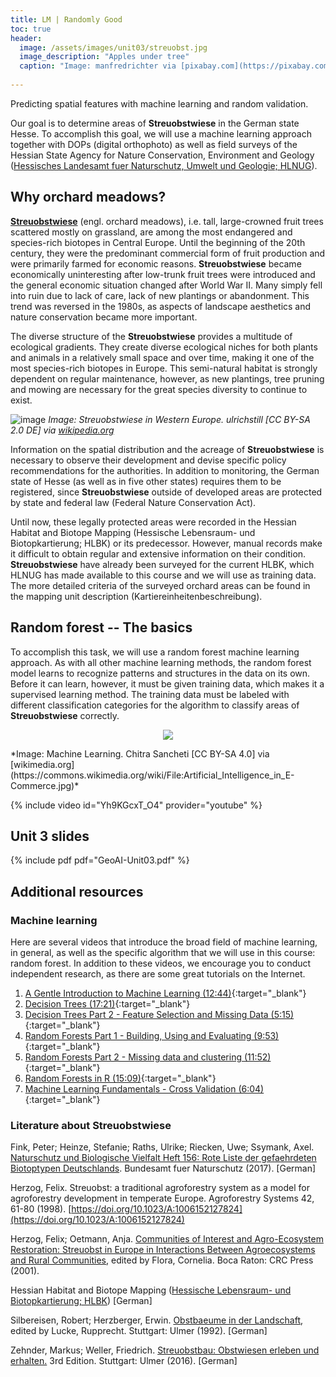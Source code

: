 ```yaml
---
title: LM | Randomly Good
toc: true
header:
  image: /assets/images/unit03/streuobst.jpg
  image_description: "Apples under tree"
  caption: "Image: manfredrichter via [pixabay.com](https://pixabay.com/de/photos/%C3%A4pfel-streuobst-obstbaum-apfelbaum-3684775/)"
 
---
```


Predicting spatial features with machine learning and random validation. 

<!--more-->

Our goal is to determine areas of **Streuobstwiese** in the German state Hesse. To accomplish this goal, we will use a machine learning approach together with DOPs (digital orthophoto) as well as field surveys of the Hessian State Agency for Nature Conservation, Environment and Geology ([Hessisches Landesamt fuer Naturschutz, Umwelt und Geologie; HLNUG](https://www.hlnug.de/)).

## Why orchard meadows?
[**Streuobstwiese**](https://en.wikipedia.org/wiki/Orchard#Central_Europe) (engl. orchard meadows), i.e. tall, large-crowned fruit trees scattered mostly on grassland, are among the most endangered and species-rich biotopes in Central Europe. Until the beginning of the 20th century, they were the predominant commercial form of fruit production and were primarily farmed for economic reasons. **Streuobstwiese** became economically uninteresting after low-trunk fruit trees were introduced and the general economic situation changed after World War II. Many simply fell into ruin due to lack of care, lack of new plantings or abandonment. This trend was reversed in the 1980s, as aspects of landscape aesthetics and nature conservation became more important.

The diverse structure of the **Streuobstwiese** provides a multitude of ecological gradients. They create diverse ecological niches for both plants and animals in a relatively small space and over time, making it one of the most species-rich biotopes in Europe. This semi-natural habitat is strongly dependent on regular maintenance, however, as new plantings, tree pruning and mowing are necessary for the great species diversity to continue to exist.

![image](../assets/images/unit03/Tuebingen_Streuobstwiese.jpg)
*Image: Streuobstwiese in Western Europe. ulrichstill [CC BY-SA 2.0 DE] via [wikipedia.org](https://de.wikipedia.org/wiki/Streuobstwiese#/media/Datei:Tuebingen_Streuobstwiese.jpg)*

Information on the spatial distribution and the acreage of **Streuobstwiese** is necessary to observe their development and devise specific policy recommendations for the authorities. In addition to monitoring, the German state of Hesse (as well as in five other states) requires them to be registered, since **Streuobstwiese** outside of developed areas are protected by state and federal law (Federal Nature Conservation Act).

Until now, these legally protected areas were recorded in the Hessian Habitat and Biotope Mapping (Hessische Lebensraum- und Biotopkartierung; HLBK) or its predecessor. However, manual records make it difficult to obtain regular and extensive information on their condition. **Streuobstwiese** have already been surveyed for the current HLBK, which HLNUG has made available to this course and we will use as training data. The more detailed criteria of the surveyed orchard areas can be found in the mapping unit description (Kartiereinheitenbeschreibung).


## Random forest -- The basics
To accomplish this task, we will use a random forest machine learning approach. As with all other machine learning methods, the random forest model learns to recognize patterns and structures in the data on its own. Before it can learn, however, it must be given training data, which makes it a supervised learning method. The training data must be labeled with different classification categories for the algorithm to classify areas of **Streuobstwiese** correctly.

<p align="center">
  <img src="../assets/images/unit03/machine_learning.jpg">
</p>
*Image: Machine Learning. Chitra Sancheti [CC BY-SA 4.0] via [wikimedia.org](https://commons.wikimedia.org/wiki/File:Artificial_Intelligence_in_E-Commerce.jpg)*



{% include video id="Yh9KGcxT_O4" provider="youtube" %}

## Unit 3 slides

{% include pdf pdf="GeoAI-Unit03.pdf" %}


## Additional resources
### Machine learning
Here are several videos that introduce the broad field of machine learning, in general, as well as the specific algorithm that we will use in this course: random forest. In addition to these videos, we encourage you to conduct independent research, as there are some great tutorials on the Internet.

1. [A Gentle Introduction to Machine Learning (12:44)](https://www.youtube.com/watch?v=Gv9_4yMHFhI&list=PLblh5JKOoLUICTaGLRoHQDuF_7q2GfuJF){:target="_blank"}  
2. [Decision Trees (17:21)](https://www.youtube.com/watch?v=7VeUPuFGJHk){:target="_blank"}  
3. [Decision Trees Part 2 - Feature Selection and Missing Data (5:15)](https://www.youtube.com/watch?v=wpNl-JwwplA){:target="_blank"}  
4. [Random Forests Part 1 - Building, Using and Evaluating (9:53)](https://www.youtube.com/watch?v=J4Wdy0Wc_xQ){:target="_blank"}  
5. [Random Forests Part 2 - Missing data and clustering (11:52)](https://www.youtube.com/watch?v=sQ870aTKqiM){:target="_blank"}  
6. [Random Forests in R (15:09)](https://www.youtube.com/watch?v=6EXPYzbfLCE){:target="_blank"}  
7. [Machine Learning Fundamentals - Cross Validation (6:04)](https://www.youtube.com/watch?v=fSytzGwwBVw){:target="_blank"}

### Literature about **Streuobstwiese**
Fink, Peter; Heinze, Stefanie; Raths, Ulrike; Riecken, Uwe; Ssymank, Axel. [Naturschutz und Biologische Vielfalt Heft 156: Rote Liste der gefaehrdeten Biotoptypen Deutschlands](https://bfn.buchweltshop.de/nabiv-heft-156-rote-liste-der-gefahrdeten-biotoptypen-deutschlands.html). Bundesamt fuer Naturschutz (2017). [German]

Herzog, Felix. Streuobst: a traditional agroforestry system as a model for agroforestry development in temperate Europe. Agroforestry Systems 42, 61-80 (1998). [https://doi.org/10.1023/A:1006152127824](https://doi.org/10.1023/A:1006152127824)

Herzog, Felix; Oetmann, Anja. [Communities of Interest and Agro-Ecosystem Restoration: Streuobst in Europe in Interactions Between Agroecosystems and Rural Communities](https://www.taylorfrancis.com/chapters/edit/10.1201/9781420041385-11/communities-interest-agro-ecosystem-restoration-streuobst-europe-felix-herzog-anja-oetmann), edited by Flora, Cornelia. Boca Raton: CRC Press (2001). 

Hessian Habitat and Biotope Mapping ([Hessische Lebensraum- und Biotopkartierung; HLBK](https://www.hlnug.de/themen/naturschutz/lebensraeume-und-biotopkartierungen/biotopkartierungen/hessische-lebensraum-und-biotopkartierung-hlbk-ab-2014)) [German]

Silbereisen, Robert; Herzberger, Erwin. [Obstbaeume in der Landschaft](https://www.amazon.de/Obstb%C3%A4ume-Landschaft-Rupprecht-Lucke/dp/3800155389), edited by Lucke, Rupprecht. Stuttgart: Ulmer (1992). [German]

Zehnder, Markus; Weller, Friedrich. [Streuobstbau: Obstwiesen erleben und erhalten.](https://www.amazon.de/Streuobstbau-Obstwiesen-erhalten-Markus-Zehnder/dp/3800108100) 3rd Edition. Stuttgart: Ulmer (2016). [German]
